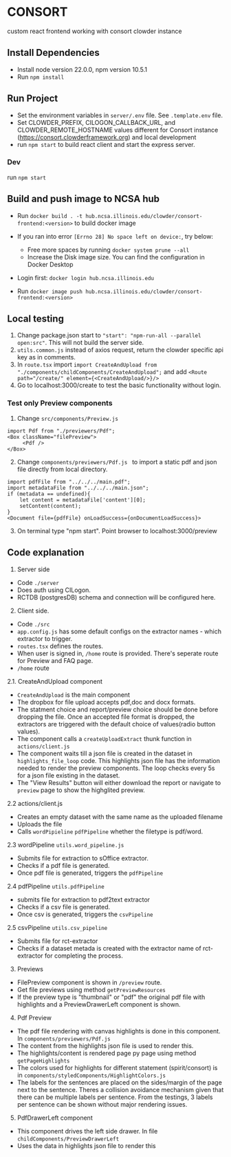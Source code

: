 # CONSORT

custom react frontend working with consort clowder instance

## Install Dependencies
- Install node version 22.0.0, npm version 10.5.1
- Run `npm install`

## Run Project

- Set the environment variables in `server/.env` file. See `.template.env` file.
- Set CLOWDER_PREFIX, CILOGON_CALLBACK_URL, and CLOWDER_REMOTE_HOSTNAME values different for Consort instance (https://consort.clowderframework.org) and local development
- run `npm start` to build react client and start the express server.

### Dev
run `npm start`

## Build and push image to NCSA hub

- Run `docker build . -t hub.ncsa.illinois.edu/clowder/consort-frontend:<version>` to build docker image
- If you ran into error `[Errno 28] No space left on device:`, try below:
    - Free more spaces by running `docker system prune --all`
    - Increase the Disk image size. You can find the configuration in Docker Desktop

- Login first: `docker login hub.ncsa.illinois.edu`
- Run `docker image push hub.ncsa.illinois.edu/clowder/consort-frontend:<version>`


## Local testing
1. Change package.json start to  `"start": "npm-run-all --parallel open:src"`. This will not build the server side.
2. `utils.common.js` instead of axios request, return the clowder specific api key as in comments.
3. In `route.tsx` import `import CreateAndUpload from "./components/childComponents/CreateAndUpload";` and add `<Route path="/create/" element={<CreateAndUpload/>}/>`
4. Go to localhost:3000/create to test the basic functionality without login.

### Test only Preview components
1. Change `src/components/Preview.js` 
```
import Pdf from "./previewers/Pdf";
<Box className="filePreview">
     <Pdf />
</Box>
```
2. Change `components/previewers/Pdf.js ` to import a static pdf and json file directly from local directory.
```
import pdfFile from "../../../main.pdf";
import metadataFile from "../../../main.json";
if (metadata == undefined){
    let content = metadataFile['content'][0];
    setContent(content);
}
<Document file={pdfFile} onLoadSuccess={onDocumentLoadSuccess}>
```
3. On terminal type "npm start". Point browser to localhost:3000/preview


## Code explanation
1. Server side
- Code `./server`
- Does auth using CILogon.
- RCTDB (postgresDB) schema and connection will be configured here.

2. Client side.
- Code `./src`
- `app.config.js` has some default configs on the extractor names - which extractor to trigger.
- `routes.tsx` defines the routes. 
- When user is signed in, `/home` route is provided. There's seperate route for Preview and FAQ page.
- `/home` route 

2.1. CreateAndUpload component
- `CreateAndUpload` is the main component
- The dropbox for file upload accepts pdf,doc and docx formats.
- The statment choice and report/preview choice should be done before dropping the file. Once an accepted file format is dropped, the extractors are triggered with the default choice of values(radio button values).
- The component calls a `createUploadExtract` thunk function in `actions/client.js`
- The component waits till a json file is created in the dataset in `highlights_file_loop` code. This highlights json file has the information needed to render the preview components. The loop checks every 5s for a json file existing in the dataset.
- The "View Results" button will either download the report or navigate to `preview` page to show the highglited preview.

2.2 actions/client.js
- Creates an empty dataset with the same name as the uploaded filename
- Uploads the file
- Calls `wordPipieline` `pdfPipeline` whether the filetype is pdf/word.

2.3 wordPipeline `utils.word_pipeline.js`
- Submits file for extraction to sOffice extractor.
- Checks if a pdf file is generated. 
- Once pdf file is generated, triggers the `pdfPipeline`

2.4 pdfPipeline `utils.pdfPipeline`
- submits file for extraction to pdf2text extractor
- Checks if a csv file is generated.
- Once csv is generated, triggers the `csvPipeline`

2.5 csvPipeline `utils.csv_pipeline`
- Submits file for rct-extractor
- Checks if a dataset metada is created with the extractor name of rct-extractor for completing the process.

3. Previews
- FilePreview component is shown in `/preview` route.
- Get file previews using method `getPreviewResources`
- If the preview type is "thumbnail" or "pdf" the original pdf file with highlights and a PreviewDrawerLeft component is shown.

4. Pdf Preview
- The pdf file rendering with canvas highlights is done in this component. In `components/previewers/Pdf.js`
- The content from the highlights json file is used to render this.
- The highlights/content is rendered page py page using method `getPageHighlights`
- The colors used for highlights for different statement (spirit/consort) is in `components/styledComponents/HighlightColors.js`
- The labels for the sentences are placed on the sides/margin of the page next to the sentence. Theres a collision avoidance mechanism given that there can be multiple labels per sentence. From the testings, 3 labels per sentence can be shown without major rendering issues.

5. PdfDrawerLeft component
- This component drives the left side drawer. In file `childComponents/PreviewDrawerLeft`
- Uses the data in highlights json file to render this



